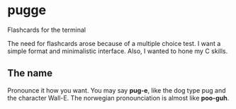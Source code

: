 # pugge
Flashcards for the terminal

The need for flashcards arose because of a multiple choice test.
I want a simple format and minimalistic interface.
Also, I wanted to hone my C skills.

## The name
Pronounce it how you want.
You may say **pug-e**, like the dog type pug and the character Wall-E.
The norwegian pronounciation is almost like **poo-guh**.

